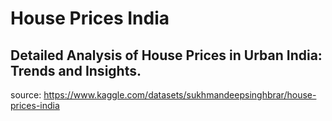 # House Prices India
## Detailed Analysis of House Prices in Urban India: Trends and Insights.
source: https://www.kaggle.com/datasets/sukhmandeepsinghbrar/house-prices-india